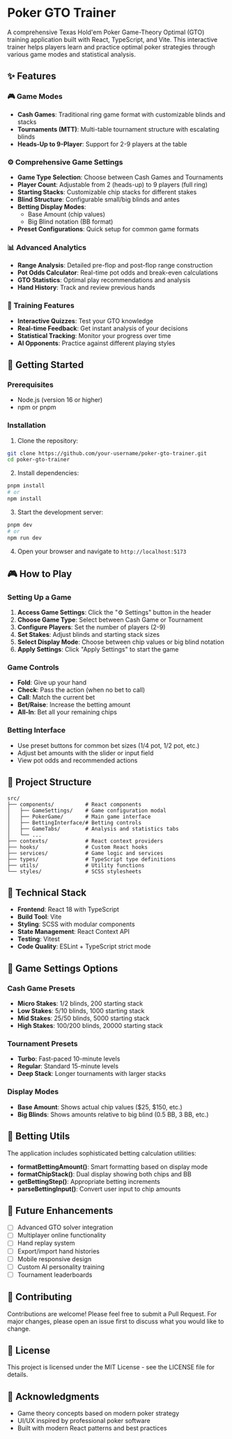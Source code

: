 # Poker GTO Trainer

A comprehensive Texas Hold'em Poker Game-Theory Optimal (GTO) training application built with React, TypeScript, and Vite. This interactive trainer helps players learn and practice optimal poker strategies through various game modes and statistical analysis.

## ✨ Features

### 🎮 Game Modes
- **Cash Games**: Traditional ring game format with customizable blinds and stacks
- **Tournaments (MTT)**: Multi-table tournament structure with escalating blinds
- **Heads-Up to 9-Player**: Support for 2-9 players at the table

### ⚙️ Comprehensive Game Settings
- **Game Type Selection**: Choose between Cash Games and Tournaments
- **Player Count**: Adjustable from 2 (heads-up) to 9 players (full ring)
- **Starting Stacks**: Customizable chip stacks for different stakes
- **Blind Structure**: Configurable small/big blinds and antes
- **Betting Display Modes**: 
  - Base Amount (chip values)
  - Big Blind notation (BB format)
- **Preset Configurations**: Quick setup for common game formats

### 📊 Advanced Analytics
- **Range Analysis**: Detailed pre-flop and post-flop range construction
- **Pot Odds Calculator**: Real-time pot odds and break-even calculations
- **GTO Statistics**: Optimal play recommendations and analysis
- **Hand History**: Track and review previous hands

### 🎯 Training Features
- **Interactive Quizzes**: Test your GTO knowledge
- **Real-time Feedback**: Get instant analysis of your decisions
- **Statistical Tracking**: Monitor your progress over time
- **AI Opponents**: Practice against different playing styles

## 🚀 Getting Started

### Prerequisites
- Node.js (version 16 or higher)
- npm or pnpm

### Installation

1. Clone the repository:
```bash
git clone https://github.com/your-username/poker-gto-trainer.git
cd poker-gto-trainer
```

2. Install dependencies:
```bash
pnpm install
# or
npm install
```

3. Start the development server:
```bash
pnpm dev
# or
npm run dev
```

4. Open your browser and navigate to `http://localhost:5173`

## 🎮 How to Play

### Setting Up a Game

1. **Access Game Settings**: Click the "⚙️ Settings" button in the header
2. **Choose Game Type**: Select between Cash Game or Tournament
3. **Configure Players**: Set the number of players (2-9)
4. **Set Stakes**: Adjust blinds and starting stack sizes
5. **Select Display Mode**: Choose between chip values or big blind notation
6. **Apply Settings**: Click "Apply Settings" to start the game

### Game Controls

- **Fold**: Give up your hand
- **Check**: Pass the action (when no bet to call)
- **Call**: Match the current bet
- **Bet/Raise**: Increase the betting amount
- **All-In**: Bet all your remaining chips

### Betting Interface

- Use preset buttons for common bet sizes (1/4 pot, 1/2 pot, etc.)
- Adjust bet amounts with the slider or input field
- View pot odds and recommended actions

## 📁 Project Structure

```
src/
├── components/          # React components
│   ├── GameSettings/    # Game configuration modal
│   ├── PokerGame/       # Main game interface
│   ├── BettingInterface/# Betting controls
│   ├── GameTabs/        # Analysis and statistics tabs
│   └── ...
├── contexts/            # React context providers
├── hooks/               # Custom React hooks
├── services/            # Game logic and services
├── types/               # TypeScript type definitions
├── utils/               # Utility functions
└── styles/              # SCSS stylesheets
```

## 🔧 Technical Stack

- **Frontend**: React 18 with TypeScript
- **Build Tool**: Vite
- **Styling**: SCSS with modular components
- **State Management**: React Context API
- **Testing**: Vitest
- **Code Quality**: ESLint + TypeScript strict mode

## 🎨 Game Settings Options

### Cash Game Presets
- **Micro Stakes**: 1/2 blinds, 200 starting stack
- **Low Stakes**: 5/10 blinds, 1000 starting stack
- **Mid Stakes**: 25/50 blinds, 5000 starting stack
- **High Stakes**: 100/200 blinds, 20000 starting stack

### Tournament Presets
- **Turbo**: Fast-paced 10-minute levels
- **Regular**: Standard 15-minute levels
- **Deep Stack**: Longer tournaments with larger stacks

### Display Modes
- **Base Amount**: Shows actual chip values ($25, $150, etc.)
- **Big Blinds**: Shows amounts relative to big blind (0.5 BB, 3 BB, etc.)

## 🧮 Betting Utils

The application includes sophisticated betting calculation utilities:

- **formatBettingAmount()**: Smart formatting based on display mode
- **formatChipStack()**: Dual display showing both chips and BB
- **getBettingStep()**: Appropriate betting increments
- **parseBettingInput()**: Convert user input to chip amounts

## 🎯 Future Enhancements

- [ ] Advanced GTO solver integration
- [ ] Multiplayer online functionality
- [ ] Hand replay system
- [ ] Export/import hand histories
- [ ] Mobile responsive design
- [ ] Custom AI personality training
- [ ] Tournament leaderboards

## 🤝 Contributing

Contributions are welcome! Please feel free to submit a Pull Request. For major changes, please open an issue first to discuss what you would like to change.

## 📄 License

This project is licensed under the MIT License - see the LICENSE file for details.

## 🙏 Acknowledgments

- Game theory concepts based on modern poker strategy
- UI/UX inspired by professional poker software
- Built with modern React patterns and best practices
